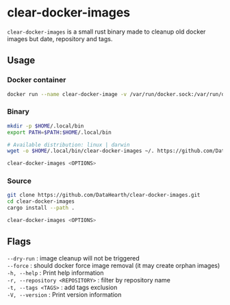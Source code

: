 # clear-docker-images

`clear-docker-images` is a small rust binary made to cleanup old docker images but date, repository and tags.

## Usage

### Docker container

```bash
docker run --name clear-docker-image -v /var/run/docker.sock:/var/run/docker.sock ghcr.io/datahearth/clear-docker-image <OPTIONS>
```

### Binary

```bash
mkdir -p $HOME/.local/bin
export PATH=$PATH:$HOME/.local/bin

# Available distribution: linux | darwin
wget -o $HOME/.local/bin/clear-docker-images ~/. https://github.com/DataHearth/clear-docker-images/releases/download/v0.2.0/x86_x64-<DISTRIBUTION>-clear-docker-images

clear-docker-images <OPTIONS>
```

### Source

```bash
git clone https://github.com/DataHearth/clear-docker-images.git
cd clear-docker-images
cargo install --path .

clear-docker-images <OPTIONS>
```

## Flags

`--dry-run` : image cleanup will not be triggered  
`--force` : should docker force image removal (it may create orphan images)  
`-h, --help` : Print help information  
`-r, --repository <REPOSITORY>` : filter by repository name  
`-t, --tags <TAGS>` : add tags exclusion  
`-V, --version` : Print version information  

